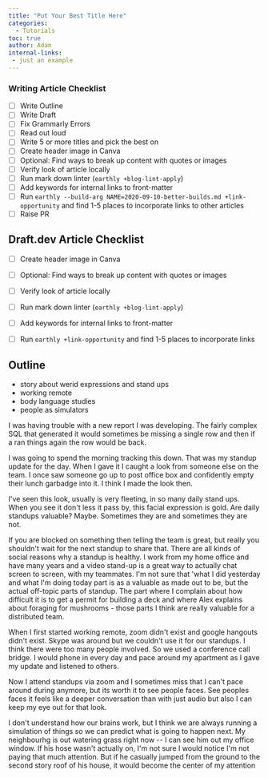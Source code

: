 ```yaml
---
title: "Put Your Best Title Here"
categories:
  - Tutorials
toc: true
author: Adam
internal-links:
 - just an example
---
```

### Writing Article Checklist

- [ ] Write Outline
- [ ] Write Draft
- [ ] Fix Grammarly Errors
- [ ] Read out loud
- [ ] Write 5 or more titles and pick the best on
- [ ] Create header image in Canva
- [ ] Optional: Find ways to break up content with quotes or images
- [ ] Verify look of article locally
- [ ] Run mark down linter (`earthly +blog-lint-apply`)
- [ ] Add keywords for internal links to front-matter
- [ ] Run `earthly --build-arg NAME=2020-09-10-better-builds.md +link-opportunity` and find 1-5 places to incorporate links to other articles
- [ ] Raise PR

## Draft.dev Article Checklist

- [ ] Create header image in Canva
- [ ] Optional: Find ways to break up content with quotes or images
- [ ] Verify look of article locally
- [ ] Run mark down linter (`earthly +blog-lint-apply`)
- [ ] Add keywords for internal links to front-matter
- [ ] Run `earthly +link-opportunity` and find 1-5 places to incorporate links


## Outline
- story about werid expressions and stand ups
- working remote
- body language studies
- people as simulators 


I was having trouble with a new report I was developing. The fairly complex SQL that generated it would sometimes be missing a single row and then if a ran things again the row would be back.

I was going to spend the morning tracking this down. That was my standup update for the day. When I gave it I caught a look from someone else on the team. I once saw someone go up to post office box and confidently empty their lunch garbadge into it. I think I made the look then.

I've seen this look, usually is very fleeting, in so many daily stand ups. When you see it don't less it pass by, this facial expression is gold.  Are daily standups valuable?  Maybe. Sometimes they are and sometimes they are not.  

If you are blocked on something then telling the team is great, but really you shouldn't wait for the next standup to share that. There are all kinds of social reasons why a standup is healthy. I work from my home office and have many years and a video stand-up is a great way to actually chat screen to screen, with my teammates. I'm not sure that 'what I did yesterday and what I'm doing today part is as a valuable as made out to be, but the actual off-topic parts of standup. The part where I complain about how difficult it is to get a permit for building a deck and where Alex explains about foraging for mushrooms - those parts I think are really valuable for a distributed team.

When I first started working remote, zoom didn't exist and google hangouts didn't exist. Skype was around but we couldn't use it for our standups. I think there were too many people involved.  So we used a conference call bridge.  I would phone in every day and pace around my apartment as I gave my update and listened to others. 

Now I attend standups via zoom and I sometimes miss that I can't pace around during anymore, but its worth it to see people faces.  See peoples faces it feels like a deeper conversation than with just audio but also I can keep my eye out for that look.

I don't understand how our brains work, but I think we are always running a simulation of things so we can predict what is going to happen next.  My neighbourhg is out watering grass right now -- I can see him out my office window. If his hose wasn't actually on, I'm not sure I would notice I'm not paying that much attention. But if he casually jumped from the ground to the second story roof of his house, it would become the center of my attention 